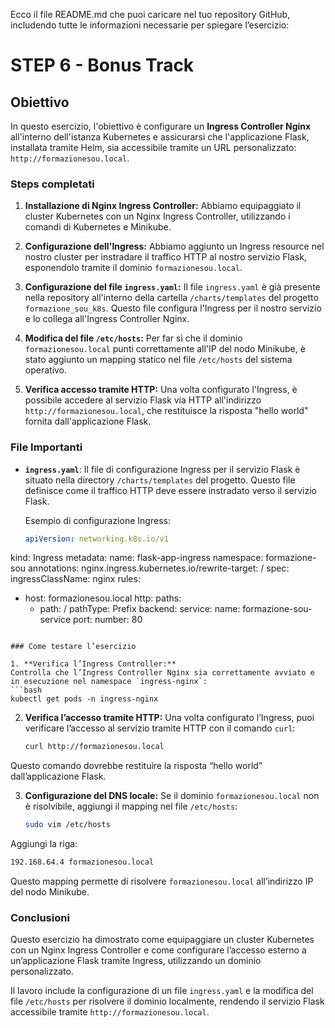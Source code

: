 Ecco il file README.md che puoi caricare nel tuo repository GitHub, includendo tutte le informazioni necessarie per spiegare l’esercizio:

# STEP 6 - Bonus Track

## Obiettivo

In questo esercizio, l'obiettivo è configurare un **Ingress Controller Nginx** all'interno dell'istanza Kubernetes e assicurarsi che l'applicazione Flask, installata tramite Helm, sia accessibile tramite un URL personalizzato: `http://formazionesou.local`.

### Steps completati

1. **Installazione di Nginx Ingress Controller:**
   Abbiamo equipaggiato il cluster Kubernetes con un Nginx Ingress Controller, utilizzando i comandi di Kubernetes e Minikube.

2. **Configurazione dell'Ingress:**
   Abbiamo aggiunto un Ingress resource nel nostro cluster per instradare il traffico HTTP al nostro servizio Flask, esponendolo tramite il dominio `formazionesou.local`.

3. **Configurazione del file `ingress.yaml`:**
   Il file `ingress.yaml` è già presente nella repository all'interno della cartella `/charts/templates` del progetto `formazione_sou_k8s`. Questo file configura l'Ingress per il nostro servizio e lo collega all'Ingress Controller Nginx.

4. **Modifica del file `/etc/hosts`:**
   Per far sì che il dominio `formazionesou.local` punti correttamente all'IP del nodo Minikube, è stato aggiunto un mapping statico nel file `/etc/hosts` del sistema operativo.

5. **Verifica accesso tramite HTTP:**
   Una volta configurato l'Ingress, è possibile accedere al servizio Flask via HTTP all'indirizzo `http://formazionesou.local`, che restituisce la risposta "hello world" fornita dall'applicazione Flask.

### File Importanti

- **`ingress.yaml`**: Il file di configurazione Ingress per il servizio Flask è situato nella directory `/charts/templates` del progetto. Questo file definisce come il traffico HTTP deve essere instradato verso il servizio Flask.

   Esempio di configurazione Ingress:
   ```yaml
   apiVersion: networking.k8s.io/v1
kind: Ingress
metadata:
  name: flask-app-ingress
  namespace: formazione-sou
  annotations:
    nginx.ingress.kubernetes.io/rewrite-target: /
spec:
  ingressClassName: nginx
  rules:
  - host: formazionesou.local
    http:
      paths:
      - path: /
        pathType: Prefix
        backend:
          service:
            name: formazione-sou-service
            port:
              number: 80
   ```

### Come testare l’esercizio

1. **Verifica l’Ingress Controller:**
Controlla che l’Ingress Controller Nginx sia correttamente avviato e in esecuzione nel namespace `ingress-nginx`:
   ```bash
   kubectl get pods -n ingress-nginx
   ```

2. **Verifica l’accesso tramite HTTP:**
Una volta configurato l’Ingress, puoi verificare l’accesso al servizio tramite HTTP con il comando `curl`:
   ```bash
   curl http://formazionesou.local
   ```

Questo comando dovrebbe restituire la risposta “hello world” dall’applicazione Flask.

3. **Configurazione del DNS locale:**
Se il dominio `formazionesou.local` non è risolvibile, aggiungi il mapping nel file `/etc/hosts`:
   ```bash
   sudo vim /etc/hosts
   ```

Aggiungi la riga:
   ```bash
   192.168.64.4 formazionesou.local
   ```

Questo mapping permette di risolvere `formazionesou.local` all’indirizzo IP del nodo Minikube.

### Conclusioni

Questo esercizio ha dimostrato come equipaggiare un cluster Kubernetes con un Nginx Ingress Controller e come configurare l’accesso esterno a un’applicazione Flask tramite Ingress, utilizzando un dominio personalizzato.

Il lavoro include la configurazione di un file `ingress.yaml` e la modifica del file `/etc/hosts` per risolvere il dominio localmente, rendendo il servizio Flask accessibile tramite `http://formazionesou.local`.
